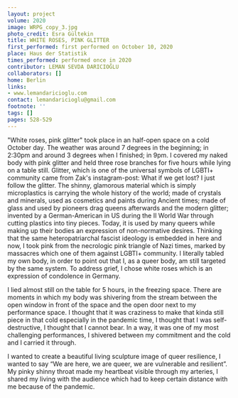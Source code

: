 ```yaml
---
layout: project
volume: 2020
image: WRPG_copy_3.jpg
photo_credit: Esra Gültekin
title: WHITE ROSES, PINK GLITTER
first_performed: first performed on October 10, 2020
place: Haus der Statistik
times_performed: performed once in 2020
contributor: LEMAN SEVDA DARICIOĞLU
collaborators: []
home: Berlin
links:
- www.lemandaricioglu.com
contact: lemandaricioglu@gmail.com
footnote: ''
tags: []
pages: 528-529
---
```




"White roses, pink glitter" took place in an half-open space on a cold October day. The weather was around 7 degrees in the beginning; in 2:30pm and around 3 degrees when I finished; in 9pm. I covered my naked body with pink glitter and held three rose branches for five hours while lying on a table still. Glitter, which is one of the universal symbols of LGBTI+ community came from Zak's instagram-post: What if we get lost? I just follow the glitter. The shinny, glamorous material which is simply microplastics is carrying the whole history of the world; made of crystals and minerals, used as cosmetics and paints during Ancient times; made of glass and used by pioneers drag queens afterwards and the modern glitter; invented by a German-American in US during the II World War through cutting plastics into tiny pieces. Today, it is used by many queers while making up their bodies an expression of non-normative desires. Thinking that the same heteropatriarchal fascist ideology is embedded in here and now, I took pink from the necrologic pink triangle of Nazi times, marked by massacres which one of them against LGBTI+ community. I literally tabled my own body, in order to point out that I, as a queer body, am still targeted by the same system. To address grief, I chose white roses which is an expression of condolence in Germany. 

I lied almost still on the table for 5 hours, in the freezing space. There are moments in which my body was shivering from the stream between the open window in front of the space and the open door next to my performance space. I thought that it was craziness to make that kinda still piece in that cold especially in the pandemic time, I thought that I was self-destructive, I thought that I cannot bear. In a way, it was one of my most challenging performances, I shivered between my commitment and the cold and I carried it through. 

I wanted to create a beautiful living sculpture image of queer resilience, I wanted to say “We are here, we are queer, we are vulnerable and resilient”. My pinky shinny throat made my heartbeat visible through my arteries, I shared my living with the audience which had to keep certain distance with me because of the pandemic.  

